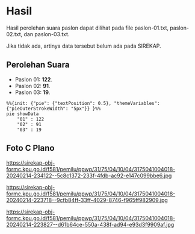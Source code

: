 # Hasil

Hasil perolehan suara paslon dapat dilihat pada file paslon-01.txt, paslon-02.txt, dan paslon-03.txt.

Jika tidak ada, artinya data tersebut belum ada pada SIREKAP.

## Perolehan Suara

 * Paslon 01: **122**.
 * Paslon 02: **91**.
 * Paslon 03: **19**.

```mermaid
%%{init: {"pie": {"textPosition": 0.5}, "themeVariables": {"pieOuterStrokeWidth": "5px"}} }%%
pie showData
    "01" : 122
    "02" : 91
    "03" : 19
```
## Foto C Plano

https://sirekap-obj-formc.kpu.go.id/f581/pemilu/ppwp/31/75/04/10/04/3175041004018-20240214-234122--5c8c1372-233f-4fdb-ac92-e147c099bbe6.jpg

https://sirekap-obj-formc.kpu.go.id/f581/pemilu/ppwp/31/75/04/10/04/3175041004018-20240214-223718--9cfb84ff-33ff-4029-8746-f965ff982909.jpg

https://sirekap-obj-formc.kpu.go.id/f581/pemilu/ppwp/31/75/04/10/04/3175041004018-20240214-223827--d61b64ce-550a-438f-ad94-e93d3f9909af.jpg
